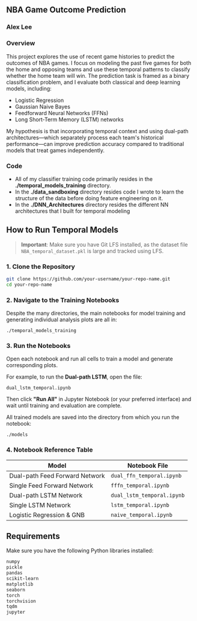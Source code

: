 ## NBA Game Outcome Prediction ##
### Alex Lee ###

### Overview ###
This project explores the use of recent game histories to predict the outcomes of NBA games. I focus on modeling the past five games for both the home and opposing teams and use these temporal patterns to classify whether the home team will win.
The prediction task is framed as a binary classification problem, and I evaluate both classical and deep learning models, including:

- Logistic Regression
- Gaussian Naive Bayes
- Feedforward Neural Networks (FFNs)
- Long Short-Term Memory (LSTM) networks

My hypothesis is that incorporating temporal context and using dual-path architectures—which separately process each team's historical performance—can improve prediction accuracy compared to traditional models that treat games independently.

### Code ###
- All of my classifier training code primarily resides in the **./temporal_models_training** directory.
- In the **./data_sandboxing** directory resides code I wrote to learn the structure of the data before doing feature engineering on it. 
- In the **./DNN_Architectures** directory resides the different NN architectures that I built for temporal modeling

## How to Run Temporal Models

> **Important**: Make sure you have Git LFS installed, as the dataset file `NBA_temporal_dataset.pkl` is large and tracked using LFS.

### 1. Clone the Repository

```bash
git clone https://github.com/your-username/your-repo-name.git
cd your-repo-name
```

### 2. Navigate to the Training Notebooks

Despite the many directories, the main notebooks for model training and generating individual analysis plots are all in:

```
./temporal_models_training
```

### 3. Run the Notebooks

Open each notebook and run all cells to train a model and generate corresponding plots.

For example, to run the **Dual-path LSTM**, open the file:

```
dual_lstm_temporal.ipynb
```

Then click **"Run All"** in Jupyter Notebook (or your preferred interface) and wait until training and evaluation are complete.

All trained models are saved into the directory from which you run the notebook:

```
./models
```

### 4. Notebook Reference Table

| Model                            | Notebook File                  |
|----------------------------------|--------------------------------|
| Dual-path Feed Forward Network   | `dual_ffn_temporal.ipynb`     |
| Single Feed Forward Network      | `fffn_temporal.ipynb`         |
| Dual-path LSTM Network           | `dual_lstm_temporal.ipynb`    |
| Single LSTM Network              | `lstm_temporal.ipynb`         |
| Logistic Regression & GNB        | `naive_temporal.ipynb`        |


## Requirements

Make sure you have the following Python libraries installed:

```bash
numpy
pickle
pandas
scikit-learn
matplotlib
seaborn
torch
torchvision
tqdm
jupyter
```

